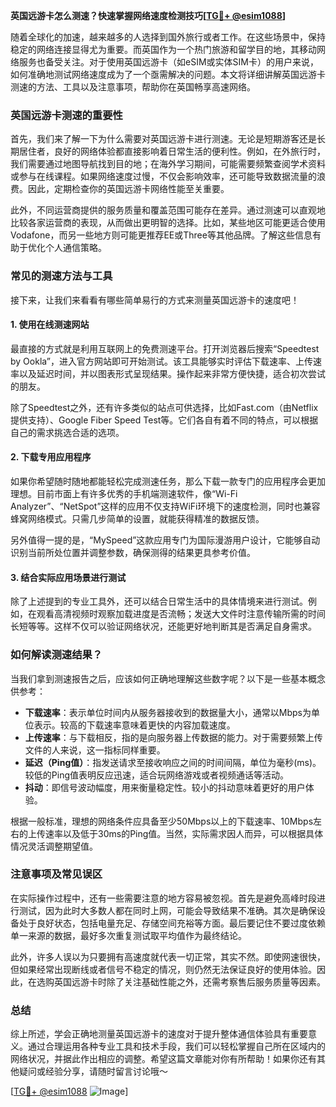 **英国远游卡怎么测速？快速掌握网络速度检测技巧[[TG💪+ @esim1088](https://t.me/s/esim1088)]**

随着全球化的加速，越来越多的人选择到国外旅行或者工作。在这些场景中，保持稳定的网络连接显得尤为重要。而英国作为一个热门旅游和留学目的地，其移动网络服务也备受关注。对于使用英国远游卡（如eSIM或实体SIM卡）的用户来说，如何准确地测试网络速度成为了一个亟需解决的问题。本文将详细讲解英国远游卡测速的方法、工具以及注意事项，帮助你在英国畅享高速网络。

### 英国远游卡测速的重要性

首先，我们来了解一下为什么需要对英国远游卡进行测速。无论是短期游客还是长期居住者，良好的网络体验都直接影响着日常生活的便利性。例如，在外旅行时，我们需要通过地图导航找到目的地；在海外学习期间，可能需要频繁查阅学术资料或参与在线课程。如果网络速度过慢，不仅会影响效率，还可能导致数据流量的浪费。因此，定期检查你的英国远游卡网络性能至关重要。

此外，不同运营商提供的服务质量和覆盖范围可能存在差异。通过测速可以直观地比较各家运营商的表现，从而做出更明智的选择。比如，某些地区可能更适合使用Vodafone，而另一些地方则可能更推荐EE或Three等其他品牌。了解这些信息有助于优化个人通信策略。

### 常见的测速方法与工具

接下来，让我们来看看有哪些简单易行的方式来测量英国远游卡的速度吧！

#### 1. 使用在线测速网站

最直接的方式就是利用互联网上的免费测速平台。打开浏览器后搜索“Speedtest by Ookla”，进入官方网站即可开始测试。该工具能够实时评估下载速率、上传速率以及延迟时间，并以图表形式呈现结果。操作起来非常方便快捷，适合初次尝试的朋友。

除了Speedtest之外，还有许多类似的站点可供选择，比如Fast.com（由Netflix提供支持）、Google Fiber Speed Test等。它们各自有着不同的特点，可以根据自己的需求挑选合适的选项。

#### 2. 下载专用应用程序

如果你希望随时随地都能轻松完成测速任务，那么下载一款专门的应用程序会更加理想。目前市面上有许多优秀的手机端测速软件，像“Wi-Fi Analyzer”、“NetSpot”这样的应用不仅支持WiFi环境下的速度检测，同时也兼容蜂窝网络模式。只需几步简单的设置，就能获得精准的数据反馈。

另外值得一提的是，“MySpeed”这款应用专门为国际漫游用户设计，它能够自动识别当前所处位置并调整参数，确保测得的结果更具参考价值。

#### 3. 结合实际应用场景进行测试

除了上述提到的专业工具外，还可以结合日常生活中的具体情境来进行测试。例如，在观看高清视频时观察加载进度是否流畅；发送大文件时注意传输所需的时间长短等等。这样不仅可以验证网络状况，还能更好地判断其是否满足自身需求。

### 如何解读测速结果？

当我们拿到测速报告之后，应该如何正确地理解这些数字呢？以下是一些基本概念供参考：

- **下载速率**：表示单位时间内从服务器接收到的数据量大小，通常以Mbps为单位表示。较高的下载速率意味着更快的内容加载速度。
- **上传速率**：与下载相反，指的是向服务器上传数据的能力。对于需要频繁上传文件的人来说，这一指标同样重要。
- **延迟（Ping值）**：指发送请求至接收响应之间的时间间隔，单位为毫秒(ms)。较低的Ping值表明反应迅速，适合玩网络游戏或者视频通话等活动。
- **抖动**：即信号波动幅度，用来衡量稳定性。较小的抖动意味着更好的用户体验。

根据一般标准，理想的网络条件应具备至少50Mbps以上的下载速率、10Mbps左右的上传速率以及低于30ms的Ping值。当然，实际需求因人而异，可以根据具体情况灵活调整期望值。

### 注意事项及常见误区

在实际操作过程中，还有一些需要注意的地方容易被忽视。首先是避免高峰时段进行测试，因为此时大多数人都在同时上网，可能会导致结果不准确。其次是确保设备处于良好状态，包括电量充足、存储空间充裕等方面。最后要记住不要过度依赖单一来源的数据，最好多次重复测试取平均值作为最终结论。

此外，许多人误以为只要拥有高速度就代表一切正常，其实不然。即使网速很快，但如果经常出现断线或者信号不稳定的情况，则仍然无法保证良好的使用体验。因此，在选购英国远游卡时除了关注基础性能之外，还需考察售后服务质量等因素。

### 总结

综上所述，学会正确地测量英国远游卡的速度对于提升整体通信体验具有重要意义。通过合理运用各种专业工具和技术手段，我们可以轻松掌握自己所在区域内的网络状况，并据此作出相应的调整。希望这篇文章能对你有所帮助！如果你还有其他疑问或经验分享，请随时留言讨论哦～

[[TG💪+ @esim1088](https://t.me/s/esim1088) ![Image](https://i.postimg.cc/4NQfJmqS/Snipaste-2025-05-13-00-14-12.png)]